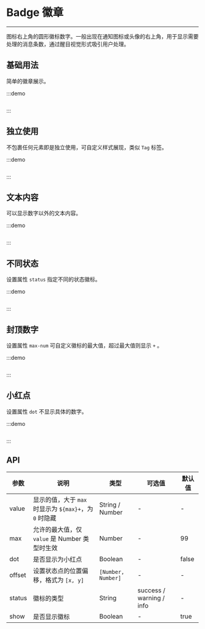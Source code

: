 # Badge 徽章

----

图标右上角的圆形徽标数字。一般出现在通知图标或头像的右上角，用于显示需要处理的消息条数，通过醒目视觉形式吸引用户处理。

## 基础用法

简单的徽章展示。

:::demo
```html

```
:::

## 独立使用

不包裹任何元素即是独立使用，可自定义样式展现，类似 `Tag` 标签。

:::demo
```html

```
:::

## 文本内容

可以显示数字以外的文本内容。

:::demo
```html

```
:::

## 不同状态

设置属性 `status` 指定不同的状态徽标。

:::demo
```html

```
:::

## 封顶数字

设置属性 `max-num` 可自定义徽标的最大值，超过最大值则显示 `+` 。

:::demo
```html

```
:::

## 小红点

设置属性 `dot` 不显示具体的数字。

:::demo
```html

```
:::

## API

| 参数      | 说明          | 类型      | 可选值                           | 默认值  |
|---------- |-------------- |---------- |--------------------------------  |-------- |
| value | 显示的值，大于 `max` 时显示为 `${max}+`，为 `0` 时隐藏 | String / Number | - | - |
| max | 允许的最大值，仅 `value` 是 Number 类型时生效 | Number | - | 99 |
| dot | 是否显示为小红点 | Boolean | - | false |
| offset | 设置状态点的位置偏移，格式为 `[x, y]` | `[Number, Number]` | - | - |
| status | 徽标的类型 | String | success / warning / info | - |
| show | 是否显示徽标 | Boolean | - | true |

<style lang="scss" scoped>

</style>


